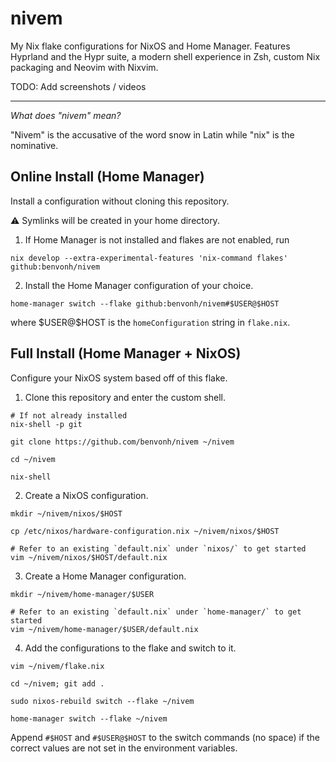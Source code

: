 # nivem

My Nix flake configurations for NixOS and Home Manager. Features Hyprland and the Hypr suite, a modern shell experience in Zsh, custom Nix packaging and Neovim with Nixvim.

TODO: Add screenshots / videos

---
*What does "nivem" mean?*

"Nivem" is the accusative of the word snow in Latin while "nix" is the nominative.


## Online Install (Home Manager)

Install a configuration without cloning this repository.

:warning: Symlinks will be created in your home directory.

1. If Home Manager is not installed and flakes are not enabled, run
```
nix develop --extra-experimental-features 'nix-command flakes' github:benvonh/nivem
```

2. Install the Home Manager configuration of your choice.
```
home-manager switch --flake github:benvonh/nivem#$USER@$HOST
```
where \$USER@$HOST is the `homeConfiguration` string in `flake.nix`.


## Full Install (Home Manager + NixOS)

Configure your NixOS system based off of this flake.

1. Clone this repository and enter the custom shell.
```
# If not already installed
nix-shell -p git

git clone https://github.com/benvonh/nivem ~/nivem

cd ~/nivem

nix-shell
```

2. Create a NixOS configuration.
```
mkdir ~/nivem/nixos/$HOST

cp /etc/nixos/hardware-configuration.nix ~/nivem/nixos/$HOST

# Refer to an existing `default.nix` under `nixos/` to get started
vim ~/nivem/nixos/$HOST/default.nix
```

3. Create a Home Manager configuration.
```
mkdir ~/nivem/home-manager/$USER

# Refer to an existing `default.nix` under `home-manager/` to get started
vim ~/nivem/home-manager/$USER/default.nix
```

4. Add the configurations to the flake and switch to it.
```
vim ~/nivem/flake.nix

cd ~/nivem; git add .

sudo nixos-rebuild switch --flake ~/nivem

home-manager switch --flake ~/nivem
```
Append `#$HOST` and `#$USER@$HOST` to the switch commands (no space) if the correct values are not set in the environment variables.
